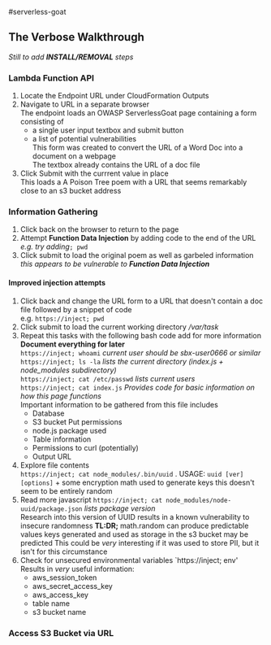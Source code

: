 #serverless-goat 
## The Verbose Walkthrough

*Still to add **INSTALL/REMOVAL** steps*

### Lambda Function API
1. Locate the Endpoint URL under CloudFormation Outputs
2. Navigate to URL in a separate browser  
The endpoint loads an OWASP ServerlessGoat page containing a form consisting of 
      * a single user input textbox and submit button  
      * a list of potential vulnerabilities  
This form was created to convert the URL of a Word Doc into a document on a webpage  
The textbox already contains the URL of a doc file  
3. Click Submit with the currrent value in place  
This loads a A Poison Tree poem with a URL that seems remarkably close to an s3 bucket address

### Information Gathering
1. Click back on the browser to return to the page 
2. Attempt **Function Data Injection** by adding code to the end of the URL  
*e.g. try adding*`; pwd`
3. Click submit to load the original poem as well as garbeled information  
  *this appears to be vulnerable to __Function Data Injection__*
#### Improved injection attempts
1. Click back and change the URL form to a URL that doesn't contain a doc file followed by a snippet of code  
e.g. `https://inject; pwd`
2. Click submit to load the current working directory */var/task*
3. Repeat this tasks with the following bash code add for more information  
**Document everything for later**    
`https://inject; whoami`
   *current user should be sbx-user0666 or similar*   
`https://inject; ls -la`
    *lists the current directory (index.js + node_modules subdirectory)*   
`https://inject; cat /etc/passwd`
  *lists current users*  
`https://inject; cat index.js`
    *Provides code for basic information on how this page functions*   
    Important information to be gathered from this file includes
      * Database 
      * S3 bucket Put permissions
      * node.js package used 
      * Table information 
      * Permissions to curl (potentially) 
      * Output URL 
 4. Explore file contents  
 `https://inject; cat node_modules/.bin/uuid` . 
 USAGE: `uuid [ver] [options]` + some encryption math used to generate keys  this doesn't seem to be entirely random
 5. Read more javascript
  `https://inject; cat node_modules/node-uuid/package.json`
  *lists package version*  
  Research into this version of UUID results in a known vulnerability to insecure randomness
  **TL:DR;** math.random can produce predictable values
  keys generated and used as storage in the s3 bucket may be predicted
  This could be *very* interesting if it was used to store PII, but it isn't for this circumstance
 6. Check for unsecured environmental variables
 `https://inject; env'  
 Results in *very* useful information:
       * aws_session_token
       * aws_secret_access_key
       * aws_access_key
       * table name
       * s3 bucket name

### Access S3 Bucket via URL


